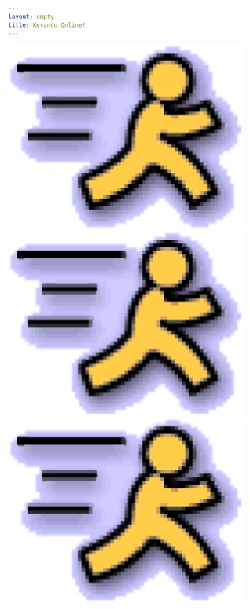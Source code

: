 ```yaml
---
layout: empty
title: Kevando Online!
---
```


<div class='aol home'>

<div class="boxes">

  <div class="box"><div class="content">
    <a href="/blog" >
    <img src="/assets/images/aol-man-running.png" />
  </a>
  </div></div>
  <div class="box"><div class="content">
  <a href="/blog" >
    <img src="/assets/images/aol-man-running.png" />
  </a></div></div>
  <div class="box"><div class="content">
  <a href="/blog" >
    <img src="/assets/images/aol-man-running.png" />
  </a></div></div>
  
</div>
</div>
